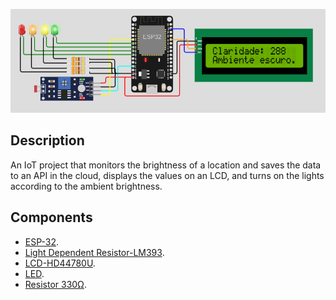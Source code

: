 <p align="center"><img src="https://github.com/JefersonOMoreira/-IoT-Lighting-Control/blob/main/IoT_Lighting_Control/IoT%20Light%20Circuit.png" width="1000"></a></p>

## Description

An IoT project that monitors the brightness of a location and saves the data to an API in the cloud, displays the values on an LCD, and turns on the lights according to the ambient brightness.

## Components

- [ESP-32](https://www.espressif.com/sites/default/files/documentation/esp32_datasheet_en.pdf).
- [Light Dependent Resistor-LM393](https://adrobotica.com/wp-content/uploads/2018/02/datasheet-LM393.pdf).
- [LCD-HD44780U](https://datasheetspdf.com/pdf-file/368996/NEC/UPD6121/1).
- [LED](https://image.dfrobot.com/image/data/TOY0046/HD44780.pdf).
- [Resistor 330Ω](https://www.datasheetarchive.com/pdf/download.php?id=f7c49e6ae791d354ed926a98241e56ee5618b7&type=P&term=resistor%2520330%2520Ohm%2520DATA%2520SHEET).
